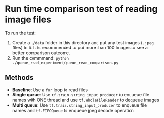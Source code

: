 # Run time comparison test of reading image files

To run the test:

1. Create a `./data` folder in this directory and put any test images (`.jpeg` files) in it. It is recommended to put more than 100 images to see a better comparison outcome.
1. Run the commmand:  `python ./queue_read_experiment/queue_read_comparison.py`

## Methods

- __Baseline__: Use a `for` loop to read files
- __Single queue__: Use `tf.train.string_input_producer` to enqueue file names with ONE thread and use `tf.WholeFileReader` to dequeue images
- __Multi queue__: Use `tf.train.string_input_producer` to enqueue file names and `tf.FIFOQueue` to enqueue jpeg decode operation